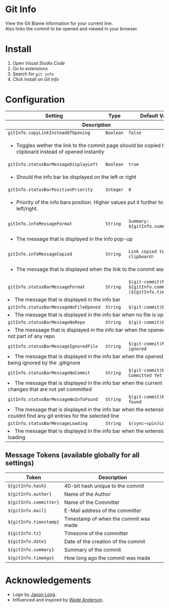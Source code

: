 # Git Info

View the Git Blame information for your current line.<br>
Also links the commit to be opened and viewed in your browser.

# Install

1. Open _Visual Studio Code_
1. Go to extensions
1. Search for `git info`
1. Click install on _Git info_

# Configuration

<table>
  <thead>
    <tr>
      <th>Setting</th>
      <th>Type</th>
      <th>Default Value</th>
    </tr>
    <tr>
      <th colspan="3">Description</th>
    </tr>
  </thead>
  <tbody>
  	<tr>
      <td><code>gitInfo.copyLinkInsteadOfOpening</code></td>
      <td><code>Boolean</code></td>
      <td><code>false</code></td>
    </tr>
    <tr>
      <td colspan="3">
        <ul>
          <li>Toggles wether the link to the commit page should be copied to the clipboard instead of opened instantly</li>
      </ul>
    </tr>
    <tr>
    <tr>
      <td><code>gitInfo.statusBarMessageDisplayLeft</code></td>
      <td><code>Boolean</code></td>
      <td><code>true</code></td>
    </tr>
    <tr>
      <td colspan="3">
        <ul>
          <li>Should the info bar be displayed on the left or right</li>
      </ul>
    </tr>
    <tr>
      <td><code>gitInfo.statusBarPositionPriority</code></td>
      <td><code>Integer</code></td>
      <td><code>0</code></td>
    </tr>
    <tr>
      <td colspan="3">
        <ul>
          <li>Priority of the info bars position. Higher values put it further to the left/right.</li>
        </ul>
      </td>
    </tr>
    <tr>
      <td><code>gitInfo.infoMessageFormat</code></td>
      <td><code>String</code></td>
      <td><code>Summary: ${gitInfo.summary}</code></td>
    </tr>
    <tr>
      <td colspan="3">
        <ul>
          <li>The message that is displayed in the info pop-up</li>
        </ul>
      </td>
    </tr>
    <tr>
	<tr>
      <td><code>gitInfo.infoMessageCopied</code></td>
      <td><code>String</code></td>
      <td><code>Link copied to clipboard!</code></td>
    </tr>
    <tr>
      <td colspan="3">
        <ul>
          <li>The message that is displayed when the link to the commit was copied</li>
        </ul>
      </td>
    </tr>
    <tr>
      <td><code>gitInfo.statusBarMessageFormat</code></td>
      <td><code>String</code></td>
      <td><code>$(git-commit)From: ${gitInfo.committer} (${gitInfo.timeAgo})</code></td>
    </tr>
    <tr>
      <td colspan="3">
        <li>The message that is displayed in the info bar</li>
      </td>
    </tr>
    <tr>
      <td><code>gitInfo.statusBarMessageNoFileOpened</code></td>
      <td><code>String</code></td>
      <td><code>$(git-commit)Git info</code></td>
    </tr>
    <tr>
      <td colspan="3">
        <li>The message that is displayed in the info bar when no file is opened</li>
    </tr>
    <tr>
      <td><code>gitInfo.statusBarMessageNoRepo</code></td>
      <td><code>String</code></td>
      <td><code>$(git-commit)Git info</code></td>
    </tr>
    <tr>
      <td colspan="3">
        <li>The messaage that is displayed in the info bar when the opened file is not part of any repo</li>
      </td>
    </tr>
    <tr>
      <td><code>gitInfo.statusBarMessageIgnoredFile</code></td>
      <td><code>String</code></td>
      <td><code>$(git-commit)File is ignored</code></td>
    </tr>
    <tr>
      <td colspan="3">
        <li>The message that is displayed in the info bar when the opened file is being ignored by the .gitignore</li>
      </td>
    </tr>
    <tr>
      <td><code>gitInfo.statusBarMessageNoCommit</code></td>
      <td><code>String</code></td>
      <td><code>$(git-commit)Not Committed Yet</code></td>
    </tr>
    <tr>
      <td colspan="3">
        <li>The message that is displayed in the info bar when the current line has changes that are not yet committed</li>
      </td>
    </tr>
	 <tr>
      <td><code>gitInfo.statusBarMessageNoInfoFound</code></td>
      <td><code>String</code></td>
      <td><code>$(git-commit)No info found</code></td>
    </tr>
    <tr>
      <td colspan="3">
        <li>The message that is displayed in the info bar when the extension couldnt find any git entries for the selected line</li>
      </td>
    </tr>
	 <tr>
      <td><code>gitInfo.statusBarMessageLoading</code></td>
      <td><code>String</code></td>
      <td><code>$(sync~spin)Loading...</code></td>
    </tr>
    <tr>
      <td colspan="3">
        <li>The message that is displayed in the info bar when the extension is loading</li>
      </td>
    </tr>
  </tbody>
</table>

## Message Tokens (available globally for all settings)

| Token | Description |
|-------|-------------|
| `${gitInfo.hash}` | 40-bit hash unique to the commit |
| `${gitInfo.author}` | Name of the Author |
| `${gitInfo.committer}` | Name of the Committer |
| `${gitInfo.mail}` | E-Mail address of the committer |
| `${gitInfo.timestamp}` | Timestamp of when the commit was made |
| `${gitInfo.tz}` | Timezone of the committer |
| `${gitInfo.date}` | Date of the creation of the commit |
| `${gitInfo.summary}` | Summary of the commit |
| `${gitInfo.timeAgo}` | How long ago the commit was made |

# Acknowledgements

* Logo by [Jason Long](https://twitter.com/jasonlong).
* Influenced and inspired by [Wade Anderson](https://github.com/waderyan).
